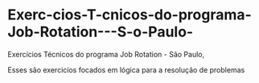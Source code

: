# Exerc-cios-T-cnicos-do-programa-Job-Rotation---S-o-Paulo-
Exercícios Técnicos do programa Job Rotation - São Paulo,

Esses são exercicíos focados em lógica para a resolução de problemas
